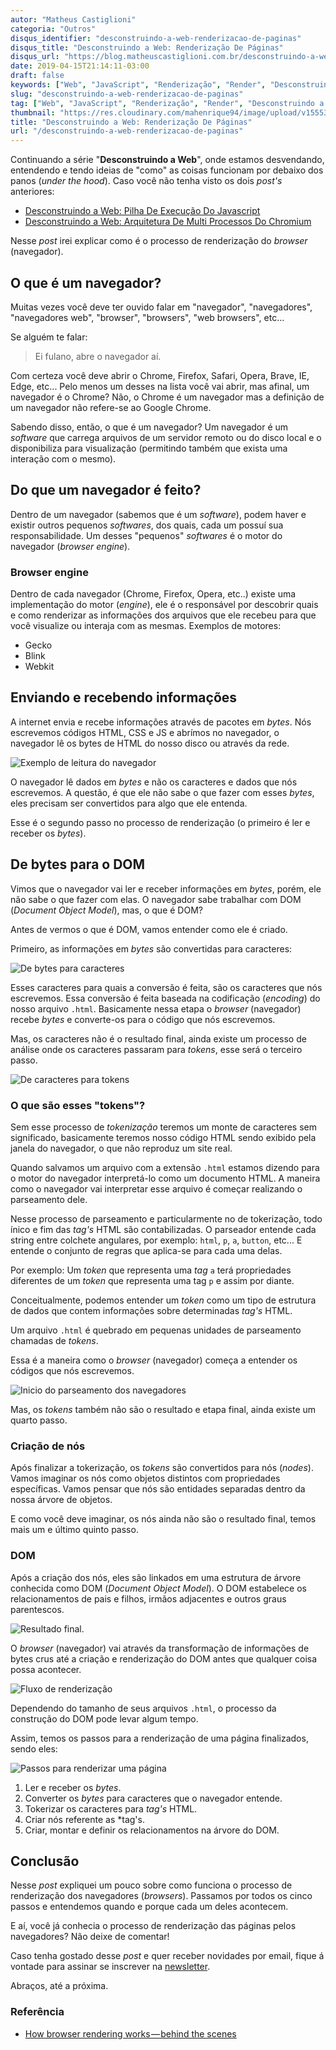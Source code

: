 ```yaml
---
autor: "Matheus Castiglioni"
categoria: "Outros"
disqus_identifier: "desconstruindo-a-web-renderizacao-de-paginas"
disqus_title: "Desconstruindo a Web: Renderização De Páginas"
disqus_url: "https://blog.matheuscastiglioni.com.br/desconstruindo-a-web-renderizacao-de-paginas"
date: 2019-04-15T21:14:11-03:00
draft: false
keywords: ["Web", "JavaScript", "Renderização", "Render", "Desconstruindo a Web"]
slug: "desconstruindo-a-web-renderizacao-de-paginas"
tag: ["Web", "JavaScript", "Renderização", "Render", "Desconstruindo a Web"]
thumbnail: "https://res.cloudinary.com/mahenrique94/image/upload/v1555373869/CoM-The-Ultimate-Front-End-Development-Bundle-780x390_1_huun6h.jpg"
title: "Desconstruindo a Web: Renderização De Páginas"
url: "/desconstruindo-a-web-renderizacao-de-paginas"
---
```


Continuando a série "**Desconstruindo a Web**", onde estamos desvendando, entendendo e tendo ideias de "como" as coisas funcionam por debaixo dos panos (*under the hood*). Caso você não tenha visto os dois *post's* anteriores:

- [Desconstruindo a Web: Pilha De Execução Do Javascript](https://blog.matheuscastiglioni.com.br/desconstruindo-a-web-pilha-de-execucao-do-javascript/)
- [Desconstruindo a Web: Arquitetura De Multi Processos Do Chromium](https://blog.matheuscastiglioni.com.br/desconstruindo-a-web-arquitetura-de-multi-processos-do-chromium/)

Nesse *post* irei explicar como é o processo de renderização do *browser* (navegador).

## O que é um navegador?

Muitas vezes você deve ter ouvido falar em "navegador", "navegadores", "navegadores web", "browser", "browsers", "web browsers", etc...

Se alguém te falar:

> Ei fulano, abre o navegador aí.

Com certeza você deve abrir o Chrome, Firefox, Safari, Opera, Brave, IE, Edge, etc... Pelo menos um desses na lista você vai abrir, mas afinal, um navegador é o Chrome? Não, o Chrome é um navegador mas a definição de um navegador não refere-se ao Google Chrome.

Sabendo disso, então, o que é um navegador? Um navegador é um *software* que carrega arquivos de um servidor remoto ou do disco local e o disponibiliza para visualização (permitindo também que exista uma interação com o mesmo).

## Do que um navegador é feito?

Dentro de um navegador (sabemos que é um *software*), podem haver e existir outros pequenos *softwares*, dos quais, cada um possuí sua responsabilidade. Um desses "pequenos" *softwares* é o motor do navegador (*browser engine*).

### Browser engine

Dentro de cada navegador (Chrome, Firefox, Opera, etc..) existe uma implementação do motor (*engine*), ele é o responsável por descobrir quais e como renderizar as informações dos arquivos que ele recebeu para que você visualize ou interaja com as mesmas. Exemplos de motores:

- Gecko
- Blink
- Webkit

## Enviando e recebendo informações

A internet envia e recebe informações através de pacotes em *bytes*. Nós escrevemos códigos HTML, CSS e JS e abrímos no navegador, o navegador lê os bytes de HTML do nosso disco ou através da rede.

![Exemplo de leitura do navegador](https://res.cloudinary.com/mahenrique94/image/upload/v1555375365/1_GSw1oqEpbPo0NmwG_73bPw_1_cz4ugz.png)

O navegador lê dados em *bytes* e não os caracteres e dados que nós escrevemos. A questão, é que ele não sabe o que fazer com esses *bytes*, eles precisam ser convertidos para algo que ele entenda.

Esse é o segundo passo no processo de renderização (o primeiro é ler e receber os *bytes*).

## De bytes para o DOM

Vimos que o navegador vai ler e receber informações em *bytes*, porém, ele não sabe o que fazer com elas. O navegador sabe trabalhar com DOM (*Document Object Model*), mas, o que é DOM?

Antes de vermos o que é DOM, vamos entender como ele é criado.

Primeiro, as informações em *bytes* são convertidas para caracteres:

![De bytes para caracteres](https://res.cloudinary.com/mahenrique94/image/upload/v1555376379/1_YdURVl_Qkxv9Lf4Ja583-w_1_a5ijoa.png)

Esses caracteres para quais a conversão é feita, são os caracteres que nós escrevemos. Essa conversão é feita baseada na codificação (*encoding*) do nosso arquivo `.html`. Basicamente nessa etapa o *browser* (navegador) recebe *bytes* e converte-os para o código que nós escrevemos.

Mas, os caracteres não é o resultado final, ainda existe um processo de análise onde os caracteres passaram para *tokens*, esse será o terceiro passo.

![De caracteres para tokens](https://res.cloudinary.com/mahenrique94/image/upload/v1555376380/1_23wqjUorWI2fkCJ_AN5a2w_1_pkqqzn.png)

### O que são esses "tokens"?

Sem esse processo de *tokenização* teremos um monte de caracteres sem significado, basicamente teremos nosso código HTML sendo exibido pela janela do navegador, o que não reproduz um site real.

Quando salvamos um arquivo com a extensão `.html` estamos dizendo para o motor do navegador interpretá-lo como um documento HTML. A maneira como o navegador vai interpretar esse arquivo é começar realizando o parseamento dele.

Nesse processo de parseamento e particularmente no de tokerização, todo ínico e fim das *tag's* HTML são contabilizadas. O parseador entende cada string entre colchete angulares, por exemplo: `html`, `p`, `a`, `button`, etc... E entende o conjunto de regras que aplica-se para cada uma delas.

Por exemplo: Um *token* que representa uma *tag* `a` terá propriedades diferentes de um *token* que representa uma tag `p` e assim por diante.

Conceitualmente, podemos entender um *token* como um tipo de estrutura de dados que contem informações sobre determinadas *tag's* HTML.

Um arquivo `.html` é quebrado em pequenas unidades de parseamento chamadas de *tokens*.

Essa é a maneira como o *browser* (navegador) começa a entender os códigos que nós escrevemos.

![Inicio do parseamento dos navegadores](https://res.cloudinary.com/mahenrique94/image/upload/v1555377689/1_vIwWeznQhir5EPWDOyo5sw_1_ctixcy.png)

Mas, os *tokens* também não são o resultado e etapa final, ainda existe um quarto passo.

### Criação de nós

Após finalizar a tokerização, os *tokens* são convertidos para nós (*nodes*). Vamos imaginar os nós como objetos distintos com propriedades específicas. Vamos pensar que nós são entidades separadas dentro da nossa árvore de objetos.

E como você deve imaginar, os nós ainda não são o resultado final, temos mais um e último quinto passo.

### DOM

Após a criação dos nós, eles são linkados em uma estrutura de árvore conhecida como DOM (*Document Object Model*). O DOM estabelece os relacionamentos de pais e filhos, irmãos adjacentes e outros graus parentescos.

![Resultado final](https://res.cloudinary.com/mahenrique94/image/upload/v1555378084/1_ugZgXZkxbzeIia7Z3jP76A_1_hqr3ne.png).

O *browser* (navegador) vai através da transformação de informações de bytes crus até a criação e renderização do DOM antes que qualquer coisa possa acontecer.

![Fluxo de renderização](https://res.cloudinary.com/mahenrique94/image/upload/v1555378294/1_Llo-v3XG_gEP_Xlgy0qtjg_1_mft2a6.png)

Dependendo do tamanho de seus arquivos `.html`, o processo da construção do DOM pode levar algum tempo.

Assim, temos os passos para a renderização de uma página finalizados, sendo eles:

![Passos para renderizar uma página](https://res.cloudinary.com/mahenrique94/image/upload/v1555378451/1_ROuUBS5eZ1DKk2RnFDfh6Q_1_bocto2.png)

1. Ler e receber os *bytes*.
2. Converter os *bytes* para caracteres que o navegador entende.
3. Tokerizar os caracteres para *tag's* HTML.
4. Criar nós referente as *tag's.
5. Criar, montar e definir os relacionamentos na árvore do DOM.

## Conclusão

Nesse *post* expliquei um pouco sobre como funciona o processo de renderização dos navegadores (*browsers*). Passamos por todos os cinco passos e entendemos quando e porque cada um deles acontecem.

E aí, você já conhecia o processo de renderização das páginas pelos navegadores? Não deixe de comentar!

Caso tenha gostado desse *post* e quer receber novidades por email, fique á vontade para assinar se inscrever na [newsletter](http://eepurl.com/ggP7Rv).

Abraços, até a próxima.

### Referência

- [How browser rendering works — behind the scenes
](https://blog.logrocket.com/how-browser-rendering-works-behind-the-scenes-6782b0e8fb10)
